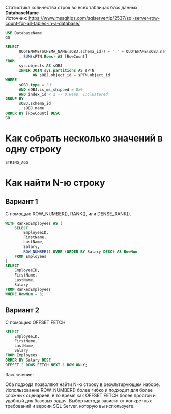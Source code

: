 Статистика количества строк во всех таблицах базs данных **DatabaseName**  
Источник: https://www.mssqltips.com/sqlservertip/2537/sql-server-row-count-for-all-tables-in-a-database/
```sql
USE DatabaseName
GO

SELECT
      QUOTENAME(SCHEMA_NAME(sOBJ.schema_id)) + '.' + QUOTENAME(sOBJ.name) AS [TableName]
      , SUM(sPTN.Rows) AS [RowCount]
FROM 
      sys.objects AS sOBJ
      INNER JOIN sys.partitions AS sPTN
            ON sOBJ.object_id = sPTN.object_id
WHERE
      sOBJ.type = 'U'
      AND sOBJ.is_ms_shipped = 0x0
      AND index_id < 2 -- 0:Heap, 1:Clustered
GROUP BY 
      sOBJ.schema_id
      , sOBJ.name
ORDER BY [RowCount] DESC
GO
```
# Как собрать несколько значений в одну строку
```
STRING_AGG
```
# Как найти N-ю строку
## Вариант 1
С помощью ROW_NUMBER(), RANK(), или DENSE_RANK().
```sql
WITH RankedEmployees AS (
    SELECT 
        EmployeeID, 
        FirstName, 
        LastName, 
        Salary,
        ROW_NUMBER() OVER (ORDER BY Salary DESC) AS RowNum
    FROM Employees
)
SELECT 
    EmployeeID, 
    FirstName, 
    LastName, 
    Salary
FROM RankedEmployees
WHERE RowNum = 3;
```
## Вариант 2
С помощью OFFSET FETCH
```sql
SELECT 
    EmployeeID, 
    FirstName, 
    LastName, 
    Salary
FROM Employees
ORDER BY Salary DESC
OFFSET 2 ROWS FETCH NEXT 1 ROW ONLY;
```
Заключение:

Оба подхода позволяют найти N-ю строку в результирующем наборе. Использование ROW_NUMBER() более гибко и подходит для более сложных сценариев, в то время как OFFSET FETCH более простой и удобный для базовых задач. Выбор метода зависит от конкретных требований и версии SQL Server, которую вы используете.
